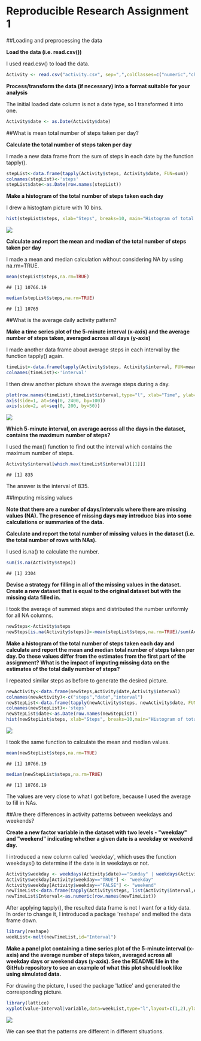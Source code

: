 # Reproducible Research Assignment 1
##Loading and preprocessing the data


**Load the data (i.e. read.csv())**

I used read.csv() to load the data.


```r
Activity <- read.csv("activity.csv", sep=",",colClasses=c("numeric","character","numeric"))
```

**Process/transform the data (if necessary) into a format suitable for your analysis**

The initial loaded date column is not a date type, so I transformed it into one.


```r
Activity$date <- as.Date(Activity$date)
```



##What is mean total number of steps taken per day?


**Calculate the total number of steps taken per day**

I made a new data frame from the sum of steps in each date by the function tapply().


```r
stepList<-data.frame(tapply(Activity$steps, Activity$date, FUN=sum))
colnames(stepList)<-'steps'
stepList$date<-as.Date(row.names(stepList))
```

**Make a histogram of the total number of steps taken each day**

I drew a histogtam picture with 10 bins. 


```r
hist(stepList$steps, xlab="Steps", breaks=10, main="Histogram of total steps per day")
```

![](PA1_template_files/figure-html/unnamed-chunk-4-1.png) 

**Calculate and report the mean and median of the total number of steps taken per day**

I made a mean and median calculation without considering NA by using na.rm=TRUE.


```r
mean(stepList$steps,na.rm=TRUE)
```

```
## [1] 10766.19
```

```r
median(stepList$steps,na.rm=TRUE)
```

```
## [1] 10765
```

##What is the average daily activity pattern?

**Make a time series plot of the 5-minute interval (x-axis) and the average number of steps taken, averaged across all days (y-axis)**

I made another data frame about average steps in each interval by the function tapply() again.


```r
timeList<-data.frame(tapply(Activity$steps, Activity$interval, FUN=mean, na.rm=TRUE))
colnames(timeList)<-'interval'
```

I then drew another picture shows the average steps during a day.


```r
plot(row.names(timeList),timeList$interval,type="l", xlab="Time", ylab="Averaged step",las=3,axes=FALSE)
axis(side=1, at=seq(0, 2400, by=100))
axis(side=2, at=seq(0, 200, by=50))
```

![](PA1_template_files/figure-html/unnamed-chunk-7-1.png) 

**Which 5-minute interval, on average across all the days in the dataset, contains the maximum number of steps?**

I used the max() function to find out the interval which contains the maximum number of steps.


```r
Activity$interval[which.max(timeList$interval)[[1]]]
```

```
## [1] 835
```

The answer is the interval of 835.


##Imputing missing values

**Note that there are a number of days/intervals where there are missing values (NA). The presence of missing days may introduce bias into some calculations or summaries of the data.**

**Calculate and report the total number of missing values in the dataset (i.e. the total number of rows with NAs).**

I used is.na() to calculate the number.


```r
sum(is.na(Activity$steps))
```

```
## [1] 2304
```

**Devise a strategy for filling in all of the missing values in the dataset.**
**Create a new dataset that is equal to the original dataset but with the missing data filled in.**

I took the average of summed steps and distributed the number uniformly for all NA columns.


```r
newSteps<-Activity$steps
newSteps[is.na(Activity$steps)]<-mean(stepList$steps,na.rm=TRUE)/sum(Activity$date=="2012-10-01")
```

**Make a histogram of the total number of steps taken each day and calculate and report the mean and median total number of steps taken per day. Do these values differ from the estimates from the first part of the assignment? What is the impact of imputing missing data on the estimates of the total daily number of steps?**

I repeated similar steps as before to generate the desired picture. 


```r
newActivity<-data.frame(newSteps,Activity$date,Activity$interval)
colnames(newActivity)<-c("steps","date","interval")
newStepList<-data.frame(tapply(newActivity$steps, newActivity$date, FUN=sum))
colnames(newStepList)<-'steps'
newStepList$date<-as.Date(row.names(newStepList))
hist(newStepList$steps, xlab="Steps", breaks=10,main="Histogram of total steps per day")
```

![](PA1_template_files/figure-html/unnamed-chunk-11-1.png) 

I took the same function to calculate the mean and median values.


```r
mean(newStepList$steps,na.rm=TRUE)
```

```
## [1] 10766.19
```

```r
median(newStepList$steps,na.rm=TRUE)
```

```
## [1] 10766.19
```

The values are very close to what I got before, because I used the average to fill in NAs.

##Are there differences in activity patterns between weekdays and weekends?

**Create a new factor variable in the dataset with two levels - "weekday" and "weekend" indicating whether a given date is a weekday or weekend day.**

I introduced a new column called 'weekday', which uses the function weekdays() to determine if the date is in weekdays or not. 


```r
Activity$weekday <- weekdays(Activity$date)=="Sunday" | weekdays(Activity$date)=="Saturday" 
Activity$weekday[Activity$weekday=="TRUE"] <- "weekday"
Activity$weekday[Activity$weekday=="FALSE"] <- "weekend"
newTimeList<-data.frame(tapply(Activity$steps, list(Activity$interval,Activity$weekday), FUN=mean, na.rm=TRUE))
newTimeList$Interval<-as.numeric(row.names(newTimeList))
```

After applying tapply(), the resulted data frame is not I want for a tidy data. In order to change it, I introduced a package 'reshape' and melted the data frame down.


```r
library(reshape)
weekList<-melt(newTimeList,id="Interval")
```

**Make a panel plot containing a time series plot of the 5-minute interval (x-axis) and the average number of steps taken, averaged across all weekday days or weekend days (y-axis). See the README file in the GitHub repository to see an example of what this plot should look like using simulated data.**

For drawing the picture, I used the package 'lattice' and generated the corresponding picture.


```r
library(lattice) 
xyplot(value~Interval|variable,data=weekList,type="l",layout=c(1,2),ylab="Number of steps")
```

![](PA1_template_files/figure-html/unnamed-chunk-15-1.png) 
    
We can see that the patterns are different in different situations.


